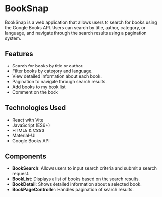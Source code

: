 # BookSnap

BookSnap is a web application that allows users to search for books using the Google Books API. Users can search by title, author, category, or language, and navigate through the search results using a pagination system.

## Features

- Search for books by title or author.
- Filter books by category and language.
- View detailed information about each book.
- Pagination to navigate through search results.
- Add books to my book list
- Comment on the book

## Technologies Used

- React with Vite
- JavaScript (ES6+)
- HTML5 & CSS3
- Material-UI
- Google Books API

## Components

- **BookSearch**: Allows users to input search criteria and submit a search request.
- **BookList**: Displays a list of books based on the search results.
- **BookDetail**: Shows detailed information about a selected book.
- **BookPageController**: Handles pagination of search results.





